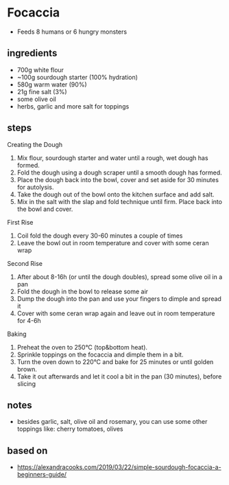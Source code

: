 # Focaccia
* Feeds 8 humans or 6 hungry monsters

## ingredients
* 700g white flour
* ~100g sourdough starter (100% hydration)
* 580g warm water (90%)
* 21g fine salt (3%)
* some olive oil
* herbs, garlic and more salt for toppings

## steps
Creating the Dough
1. Mix flour, sourdough starter and water until a rough, wet dough has formed.
2. Fold the dough using a dough scraper until a smooth dough has formed.
3. Place the dough back into the bowl, cover and set aside for 30 minutes for autolysis.
4. Take the dough out of the bowl onto the kitchen surface and add salt.
5. Mix in the salt with the slap and fold technique until firm. Place back into the bowl and cover.

First Rise
1. Coil fold the dough every 30-60 minutes a couple of times
2. Leave the bowl out in room temperature and cover with some ceran wrap

Second Rise
1. After about 8-16h (or until the dough doubles), spread some olive oil in a pan
2. Fold the dough in the bowl to release some air
3. Dump the dough into the pan and use your fingers to dimple and spread it
4. Cover with some ceran wrap again and leave out in room temperature for 4-6h

Baking
1. Preheat the oven to 250°C (top&bottom heat).
2. Sprinkle toppings on the focaccia and dimple them in a bit.
3. Turn the oven down to 220°C and bake for 25 minutes or until golden brown.
4. Take it out afterwards and let it cool a bit in the pan (30 minutes), before slicing

## notes
* besides garlic, salt, olive oil and rosemary, you can use some other toppings like: cherry tomatoes, olives

## based on
* https://alexandracooks.com/2019/03/22/simple-sourdough-focaccia-a-beginners-guide/
